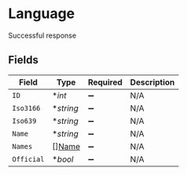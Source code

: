 # Language

Successful response


## Fields

| Field                                 | Type                                  | Required                              | Description                           |
| ------------------------------------- | ------------------------------------- | ------------------------------------- | ------------------------------------- |
| `ID`                                  | **int*                                | :heavy_minus_sign:                    | N/A                                   |
| `Iso3166`                             | **string*                             | :heavy_minus_sign:                    | N/A                                   |
| `Iso639`                              | **string*                             | :heavy_minus_sign:                    | N/A                                   |
| `Name`                                | **string*                             | :heavy_minus_sign:                    | N/A                                   |
| `Names`                               | [][Name](../../models/shared/name.md) | :heavy_minus_sign:                    | N/A                                   |
| `Official`                            | **bool*                               | :heavy_minus_sign:                    | N/A                                   |